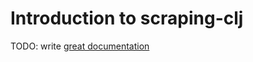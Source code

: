 # Introduction to scraping-clj

TODO: write [great documentation](http://jacobian.org/writing/great-documentation/what-to-write/)
